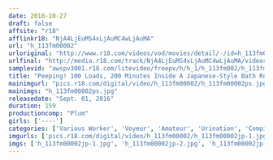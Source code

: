 ```yaml
---
date: 2018-10-27
draft: false
affsite: "r18"
afflinkr18: "NjA4LjEuMS4xLjAuMC4wLjAuMA"
url: "h_113fm00002"
urloriginal: "http://www.r18.com/videos/vod/movies/detail/-/id=h_113fm00002"
urlfinal: "http://media.r18.com/track/NjA4LjEuMS4xLjAuMC4wLjAuMA/videos/vod/movies/detail/-/id=h_113fm00002"
samplevid: "awspv3001.r18.com/litevideo/freepv/h/h_1/h_113fm002/h_113fm002_dmb_w.mp4"
title: "Peeping! 100 Loads, 200 Minutes Inside A Japanese-Style Bath Room! Want To Hear Girls Moan Softly As They Make Humiliating Sounds?"
mainimgurl: "pics.r18.com/digital/video/h_113fm00002/h_113fm00002ps.jpg"
mainimgs: "h_113fm00002ps.jpg"
releasedate: "Sept. 01, 2016"
duration: 159
productioncomp: "Plum"
girls: ['----']
categories: ['Various Worker', 'Voyeur', 'Amateur', 'Urination', 'Compilation']
imgurls: ['pics.r18.com/digital/video/h_113fm00002/h_113fm00002jp-1.jpg', 'pics.r18.com/digital/video/h_113fm00002/h_113fm00002jp-2.jpg', 'pics.r18.com/digital/video/h_113fm00002/h_113fm00002jp-3.jpg', 'pics.r18.com/digital/video/h_113fm00002/h_113fm00002jp-4.jpg', 'pics.r18.com/digital/video/h_113fm00002/h_113fm00002jp-5.jpg', 'pics.r18.com/digital/video/h_113fm00002/h_113fm00002jp-6.jpg', 'pics.r18.com/digital/video/h_113fm00002/h_113fm00002jp-7.jpg', 'pics.r18.com/digital/video/h_113fm00002/h_113fm00002jp-8.jpg', 'pics.r18.com/digital/video/h_113fm00002/h_113fm00002jp-9.jpg', 'pics.r18.com/digital/video/h_113fm00002/h_113fm00002jp-10.jpg', 'pics.r18.com/digital/video/h_113fm00002/h_113fm00002jp-11.jpg', 'pics.r18.com/digital/video/h_113fm00002/h_113fm00002jp-12.jpg', 'pics.r18.com/digital/video/h_113fm00002/h_113fm00002jp-13.jpg', 'pics.r18.com/digital/video/h_113fm00002/h_113fm00002jp-14.jpg', 'pics.r18.com/digital/video/h_113fm00002/h_113fm00002jp-15.jpg', 'pics.r18.com/digital/video/h_113fm00002/h_113fm00002jp-16.jpg', 'pics.r18.com/digital/video/h_113fm00002/h_113fm00002jp-17.jpg', 'pics.r18.com/digital/video/h_113fm00002/h_113fm00002jp-18.jpg', 'pics.r18.com/digital/video/h_113fm00002/h_113fm00002jp-19.jpg', 'pics.r18.com/digital/video/h_113fm00002/h_113fm00002jp-20.jpg']
imgs: ['h_113fm00002jp-1.jpg', 'h_113fm00002jp-2.jpg', 'h_113fm00002jp-3.jpg', 'h_113fm00002jp-4.jpg', 'h_113fm00002jp-5.jpg', 'h_113fm00002jp-6.jpg', 'h_113fm00002jp-7.jpg', 'h_113fm00002jp-8.jpg', 'h_113fm00002jp-9.jpg', 'h_113fm00002jp-10.jpg', 'h_113fm00002jp-11.jpg', 'h_113fm00002jp-12.jpg', 'h_113fm00002jp-13.jpg', 'h_113fm00002jp-14.jpg', 'h_113fm00002jp-15.jpg', 'h_113fm00002jp-16.jpg', 'h_113fm00002jp-17.jpg', 'h_113fm00002jp-18.jpg', 'h_113fm00002jp-19.jpg', 'h_113fm00002jp-20.jpg']
---
```

